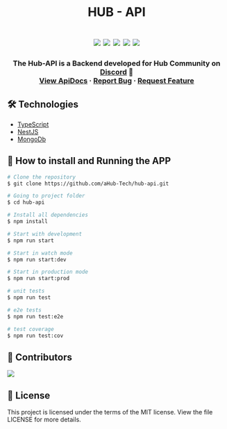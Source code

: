 <h1 align="center">
    HUB - API <br /><br />
    <img src="https://img.shields.io/github/contributors/aHub-Tech/hub-api.svg?style=for-the-badge"/>
    <img src="https://img.shields.io/github/forks/aHub-Tech/hub-api.svg?style=for-the-badge"/>
    <img src="https://img.shields.io/github/stars/aHub-Tech/hub-api.svg?style=for-the-badge"/>
    <img src="https://img.shields.io/github/issues/aHub-Tech/hub-api.svg?style=for-the-badge"/>
    <img src="https://img.shields.io/github/license/aHub-Tech/hub-api.svg?style=for-the-badge"/>
</h1>

  <h3 align="center">
     The Hub-API is a Backend developed for Hub Community on <a href="https://ahub.tech/discord">Discord</a> 🤖
    <br />
    <a href="https://ahub-api.herokuapp.com/">View ApiDocs</a>
    ·
    <a href="https://github.com/aHub-Tech/hub-api/issues">Report Bug</a>
    ·
    <a href="https://github.com/aHub-Tech/hub-api/issues">Request Feature</a>
  </h3>

<h2 id="technologies"> 🛠 Technologies </h2>

- [TypeScript](https://www.typescriptlang.org/)
- [NestJS](https://nestjs.org/#/)
- [MongoDb](https://atlas.mongodb.com/)

<h2 id="usage" > 👷 How to install and Running the APP </h2>

```bash
# Clone the repository
$ git clone https://github.com/aHub-Tech/hub-api.git

# Going to project folder
$ cd hub-api

# Install all dependencies
$ npm install

# Start with development
$ npm run start

# Start in watch mode
$ npm run start:dev

# Start in production mode
$ npm run start:prod

# unit tests
$ npm run test

# e2e tests
$ npm run test:e2e

# test coverage
$ npm run test:cov
```

<h2 id="contribution"> 🤝 Contributors </h2>

<img src = "https://contrib.rocks/image?repo=aHub-Tech/hub-api"/>

<h2 id="license"> 📝 License </h2>

This project is licensed under the terms of the MIT license. View the file LICENSE for more details.
